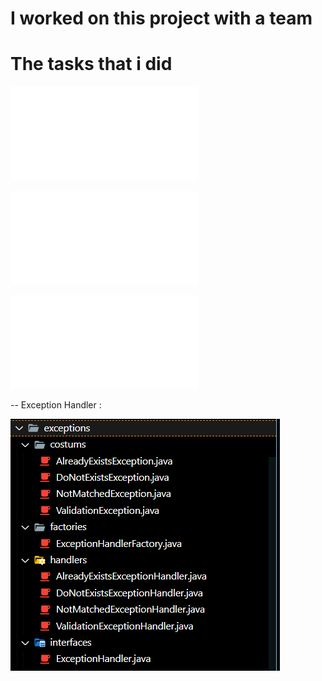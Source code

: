 # I worked on this project with a team


# The tasks that i did


![Alt text](gathergrid\src\main\java\com\gathergrid\repository\UserRepository.java)

![Alt text](gathergrid\src\main\java\com\gathergrid\service\UserService.java)

![Alt text](gathergrid\src\main\java\com\gathergrid\filters\AuthentificationFilter.java)

-- Exception Handler :

![Alt text](sources/Exception.PNG)